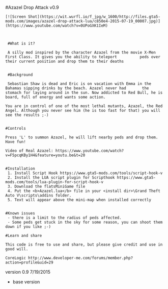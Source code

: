 
   #Azazel Drop Attack v0.9 


	[![Screen Shot](https://wit.wurfl.io/f_jpg/w_1600/http://files.gta5-mods.com/images/azazel-drop-attack-lua/c850e4-2015-07-19_00007.jpg)](https://www.youtube.com/watch?v=0UPoGXK1IeM)

  
	
     #What is it?
	
     A silly mod inspired by the character Azazel from the movie X-Men First Class. It gives you the ability to teleport          peds over their current position and drop them to their deaths
	
	
     #Background
	
     Sebastian Shaw is dead and Eric is on vacation with Emma in the Bahamas sipping drinks by the beach. Azazel never had       the stomach for laying around in the sun. Now addicted to Red Bull, he is board, full of energy and wants some action.
	
	You are in control of one of the most lethal mutants, Azazel, the Red Angel. Although you never see him (he is too fast for that) you will see the results ;-)	

	
    #Controls
	
    Press 'L' to summon Azazel, he will lift nearby peds and drop them. Have fun! 

    Video of Real Azazel: https://www.youtube.com/watch?v=F5pcqKBy1H4&feature=youtu.be&t=20   
	  
            
    #Installation
     1. Install Script Hook https://www.gta5-mods.com/tools/script-hook-v 
     2. Install the LUA script plugin for Scripthook https://www.gta5-mods.com/tools/lua-plugin-for-script-hook-v 
     3. Download the flatsMiniGame file
     4. Put the <b>Azazel.lua</b> file in your <install dir>\Grand Theft Auto V\scripts\addins folder. 
     5. Text will appear above the mini-map when installed correctly
 
    
    #Known issues
     - there is a limit to the radius of peds affected. 
     - Some peds get stuck in the sky for some reason, you can shoot them down if you like ;-)
   
    #Learn and share
	
	This code is free to use and share, but please give credit and use in good will. 
	
	CoreLogic http://www.developer-me.com/forums/member.php?action=profile&uid=29

 
 
 
 version 0.9 7/19/2015
  - base version  

